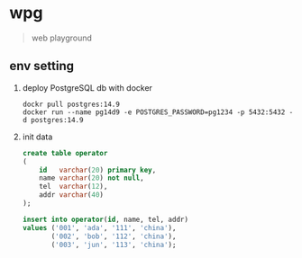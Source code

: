 # wpg

> web playground

## env setting

1. deploy PostgreSQL db with docker

    ```shell
    dockr pull postgres:14.9
    docker run --name pg14d9 -e POSTGRES_PASSWORD=pg1234 -p 5432:5432 -d postgres:14.9
    ```

2. init data

    ```sql
    create table operator
    (
        id   varchar(20) primary key,
        name varchar(20) not null,
        tel  varchar(12),
        addr varchar(40)
    );
    
    insert into operator(id, name, tel, addr)
    values ('001', 'ada', '111', 'china'),
           ('002', 'bob', '112', 'china'),
           ('003', 'jun', '113', 'china');
    ```
